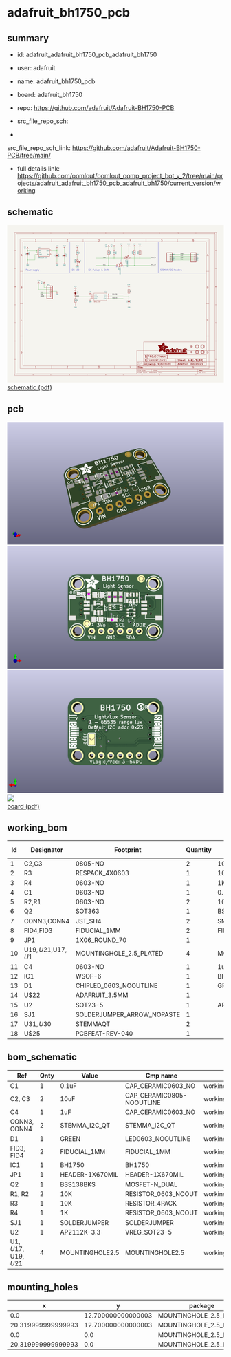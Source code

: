 # adafruit_bh1750_pcb
 
## summary 
* id: adafruit_adafruit_bh1750_pcb_adafruit_bh1750
* user: adafruit
* name: adafruit_bh1750_pcb
* board: adafruit_bh1750
* repo: https://github.com/adafruit/Adafruit-BH1750-PCB



* src_file_repo_sch: 
*
 src_file_repo_sch_link: https://github.com/adafruit/Adafruit-BH1750-PCB/tree/main/
* full details link: https://github.com/oomlout/oomlout_oomp_project_bot_v_2/tree/main/projects/adafruit_adafruit_bh1750_pcb_adafruit_bh1750/current_version/working  

## schematic  
![](working_schematic_600.png)  
[schematic (pdf)](working_schematic.pdf)  

## pcb  
![](working_3d_600.png) 
![](working_3d_front_600.png)  
![](working_3d_back_600.png)  
![](working_600.png)  
[board (pdf)](working.pdf)  

## working_bom
| Id | Designator | Footprint | Quantity | Designation | Supplier and ref |  | None | 
| --- | --- | --- | --- | --- | --- | --- | --- | 
| 1 | C2,C3 | 0805-NO | 2 | 10uF |  |  | [''] | 
| 2 | R3 | RESPACK_4X0603 | 1 | 10K |  |  | [''] | 
| 3 | R4 | 0603-NO | 1 | 1K |  |  | [''] | 
| 4 | C1 | 0603-NO | 1 | 0.1uF |  |  | [''] | 
| 5 | R2,R1 | 0603-NO | 2 | 10K |  |  | [''] | 
| 6 | Q2 | SOT363 | 1 | BSS138BKS |  |  | [''] | 
| 7 | CONN3,CONN4 | JST_SH4 | 2 | SM04B-SRSS-TB |  |  | [''] | 
| 8 | FID4,FID3 | FIDUCIAL_1MM | 2 | FIDUCIAL_1MM |  |  | [''] | 
| 9 | JP1 | 1X06_ROUND_70 | 1 |  |  |  | [''] | 
| 10 | U$19,U$21,U$17,U$1 | MOUNTINGHOLE_2.5_PLATED | 4 | MOUNTINGHOLE2.5 |  |  | [''] | 
| 11 | C4 | 0603-NO | 1 | 1uF |  |  | [''] | 
| 12 | IC1 | WSOF-6 | 1 | BH1750 |  |  | [''] | 
| 13 | D1 | CHIPLED_0603_NOOUTLINE | 1 | GREEN |  |  | [''] | 
| 14 | U$22 | ADAFRUIT_3.5MM | 1 |  |  |  | [''] | 
| 15 | U2 | SOT23-5 | 1 | AP2112K-3.3 |  |  | [''] | 
| 16 | SJ1 | SOLDERJUMPER_ARROW_NOPASTE | 1 |  |  |  | [''] | 
| 17 | U$31,U$30 | STEMMAQT | 2 |  |  |  | [''] | 
| 18 | U$25 | PCBFEAT-REV-040 | 1 |  |  |  | [''] | 


## bom_schematic
| Ref | Qnty | Value | Cmp name | Footprint | Description | Vendor | DNP | 
| --- | --- | --- | --- | --- | --- | --- | --- | 
| C1 | 1 | 0.1uF | CAP_CERAMIC0603_NO | working:0603-NO |  |  |  | 
| C2, C3 | 2 | 10uF | CAP_CERAMIC0805-NOOUTLINE | working:0805-NO |  |  |  | 
| C4 | 1 | 1uF | CAP_CERAMIC0603_NO | working:0603-NO |  |  |  | 
| CONN3, CONN4 | 2 | STEMMA_I2C_QT | STEMMA_I2C_QT | working:JST_SH4 |  |  |  | 
| D1 | 1 | GREEN | LED0603_NOOUTLINE | working:CHIPLED_0603_NOOUTLINE |  |  |  | 
| FID3, FID4 | 2 | FIDUCIAL_1MM | FIDUCIAL_1MM | working:FIDUCIAL_1MM |  |  |  | 
| IC1 | 1 | BH1750 | BH1750 | working:WSOF-6 |  |  |  | 
| JP1 | 1 | HEADER-1X670MIL | HEADER-1X670MIL | working:1X06_ROUND_70 |  |  |  | 
| Q2 | 1 | BSS138BKS | MOSFET-N_DUAL | working:SOT363 |  |  |  | 
| R1, R2 | 2 | 10K | RESISTOR_0603_NOOUT | working:0603-NO |  |  |  | 
| R3 | 1 | 10K | RESISTOR_4PACK | working:RESPACK_4X0603 |  |  |  | 
| R4 | 1 | 1K | RESISTOR_0603_NOOUT | working:0603-NO |  |  |  | 
| SJ1 | 1 | SOLDERJUMPER | SOLDERJUMPER | working:SOLDERJUMPER_ARROW_NOPASTE |  |  |  | 
| U2 | 1 | AP2112K-3.3 | VREG_SOT23-5 | working:SOT23-5 |  |  |  | 
| U$1, U$17, U$19, U$21 | 4 | MOUNTINGHOLE2.5 | MOUNTINGHOLE2.5 | working:MOUNTINGHOLE_2.5_PLATED |  |  |  | 


## mounting_holes
| x | y | package | value | ref | size | 
| --- | --- | --- | --- | --- | --- | 
| 0.0 | 12.700000000000003 | MOUNTINGHOLE_2.5_PLATED | MOUNTINGHOLE2.5 | U$1 | m3 | 
| 20.319999999999993 | 12.700000000000003 | MOUNTINGHOLE_2.5_PLATED | MOUNTINGHOLE2.5 | U$17 | m3 | 
| 0.0 | 0.0 | MOUNTINGHOLE_2.5_PLATED | MOUNTINGHOLE2.5 | U$19 | m3 | 
| 20.319999999999993 | 0.0 | MOUNTINGHOLE_2.5_PLATED | MOUNTINGHOLE2.5 | U$21 | m3 | 



